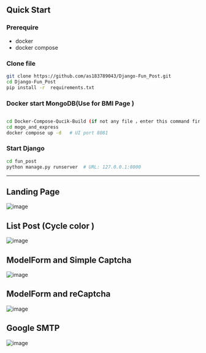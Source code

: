 
## Quick Start 

### Prerequire
- docker
- docker compose


### Clone file
```bash
git clone https://github.com/as183789043/Django-Fun_Post.git
cd Django-Fun_Post
pip install -r  requirements.txt
```
### Docker start MongoDB(Use for BMI Page )
```bash

cd Docker-Compose-Qucik-Build (if not any file ，enter this command first -> git clone https://github.com/as183789043/Docker-Compose-Qucik-Build.git)
cd mogo_and_express 
docker compose up -d   # UI port 8081
```
### Start Django
```bash
cd fun_post
python manage.py runserver  # URL: 127.0.0.1:8000
```
---
## Landing Page
![image](https://github.com/as183789043/Django-Fun_Post/assets/56618553/1c9baec6-628d-4133-847d-db8304a0a8bd)

## List Post  (Cycle color )
![image](https://github.com/as183789043/Django-Fun_Post/assets/56618553/17325555-eefc-4488-aba1-cfcac2574854)



## ModelForm and Simple Captcha
![image](https://github.com/as183789043/Django-Fun_Post/assets/56618553/381a5e69-a616-4e41-9774-7515dce825cc)

##  ModelForm and reCaptcha
![image](https://github.com/as183789043/Django-Fun_Post/assets/56618553/f0b41dbe-41fe-478d-9e7c-ff5bb8605e60)


## Google SMTP
![image](https://github.com/as183789043/Django-Fun_Post/assets/56618553/12e8c92d-e2ca-40bb-9ec2-24223b629caf)
